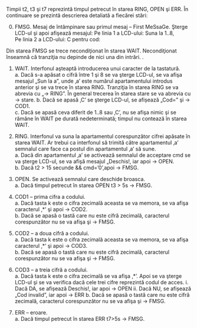 Timpii t2, t3 şi t7 reprezintă timpul petrecut în starea RING, OPEN şi ERR. În continuare se 
prezintă descrierea detaliată a fiecărei stări: 

0. FMSG. Mesaj de întâmpinare sau primul mesaj – First MeSsaGe. Şterge LCD-ul şi apoi afişează 
mesajul:   Pe linia 1 a LCD-ului:   Suna la 1..8,    
           Pe linia 2 a LCD-ului:   C pentru cod:
           
Din starea FMSG se trece necondiţionat în starea WAIT. Necondiţionat înseamnă că tranziţia nu 
depinde de nici una din intrări. . 

1. WAIT. Interfonul aşteaptă introducerea unui caracter de la tastatură.  
a. Dacă s-a apăsat o cifră între 1 şi 8 se va şterge LCD-ul, se va afişa mesajul „Sun la a”, unde 
‚a’ este numărul apartamentului introdus anterior şi se va trece în starea RING. Tranziţia în 
starea RING se va abrevia cu „→ RING”. În general trecerea în starea stare se va abrevia cu  
→ stare. 
b. Dacă se apasă ‚C’ se şterge LCD-ul, se afișează „Cod=” şi  → COD1.  
c. Dacă se apasă ceva diferit de 1..8 sau ‚C’, nu se afişa nimic şi se rămâne în WAIT pe durată 
nedeterminată; timpul nu contează în starea WAIT.
  
2. RING. Interfonul va suna la apartamentul corespunzător cifrei apăsate în starea WAIT. Ar trebui ca 
interfonul să trimită către apartamentul ‚a’ semnalul care face ca postul din apartamentul ‚a’ să 
sune.  
a. Dacă din apartamentul ‚a’ se activează  semnalul de acceptare cmd se va șterge LCD-ul, se 
va afişă mesajul „Deschis!,  iar apoi → OPEN.  
b. Dacă t2 > 15 secunde && cmd=’0’,apoi → FMSG.   

3. OPEN. Se activează semnalul care deschide broasca.  
a. Dacă timpul petrecut în starea OPEN t3 > 5s → FMSG. 

4. COD1 – prima cifra a codului.  
a. Dacă tasta k este o cifra zecimală aceasta se va memora, se va afişa caracterul ‚*’ şi apoi → 
COD2.  
b. Dacă se apasă o tastă care nu este cifră zecimală, caracterul corespunzător nu se va afişa şi 
→ FMSG.  

5. COD2 – a doua cifră a codului.  
a. Dacă tasta k este o cifra zecimală aceasta se va memora, se va afişa caracterul ‚*’ şi apoi → 
COD3.  
b. Dacă se apasă o tastă care nu este cifră zecimală, caracterul corespunzător nu se va afişa şi 
→ FMSG.  

6. COD3 – a treia cifră a codului.  
a. Dacă tasta k este o cifra zecimală se va afişa ‚*’.  Apoi se va şterge LCD-ul şi se va verifica 
dacă cele trei cifre reprezintă codul de acces. 
i. Dacă DA, se afișează Deschis!,  iar apoi → OPEN 
ii. Dacă NU, se afișează „Cod invalid”,  iar apoi → ERR 
b. Dacă se apasă o tastă care nu este cifră zecimală, caracterul corespunzător nu se va afişa şi 
→ FMSG. 

7. ERR – eroare.  
a. Dacă timpul petrecut în starea ERR t7>5s → FMSG. 
